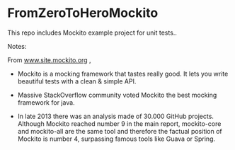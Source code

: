 # FromZeroToHeroMockito

This repo includes Mockito example project for unit tests..

Notes:

From www.site.mockito.org ,

- Mockito is a mocking framework that tastes really good. It lets you write beautiful tests with a clean & simple API.

- Massive StackOverflow community voted Mockito the best mocking framework for java. 

- In late 2013 there was an analysis made of 30.000 GitHub projects. Although Mockito reached number 9 in the main report, mockito-core and mockito-all are the same tool and therefore the factual position of Mockito is number 4, surpassing famous tools like Guava or Spring.
